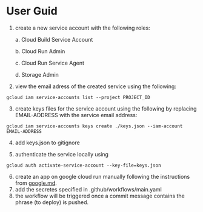 # User Guid

1. create a new service account with the following roles:

    a. Cloud Build Service Account
    
    b. Cloud Run Admin
    
    c. Cloud Run Service Agent
    
    d. Storage Admin
    
2. view the email adress of the created service using the following:
```
gcloud iam service-accounts list --project PROJECT_ID
```

3. create keys files for the service account using the following by replacing EMAIL-ADDRESS with the service email address:
 
```
gcloud iam service-accounts keys create ./keys.json --iam-account EMAIL-ADDRESS
```
4. add keys.json to gitignore

5. authenticate the service locally using 
```
gcloud auth activate-service-account --key-file=keys.json
```
6. create an app on google cloud run manually following the instructions from [google.md](google.md).
7. add the secretes specified in .github/workflows/main.yaml
8. the workflow will be triggered once a commit message contains the phrase (to deploy) is pushed.
